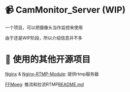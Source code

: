 # 📹 CamMonitor_Server (WIP)
一个项目，可以把摄像头当作监控来使用

由于还是WIP阶段，所以介绍信息并不多

# 📕 使用的其他开源项目
[Nginx](https://github.com/nginx/nginx) & [Nginx-RTMP-Module](https://github.com/arut/nginx-rtmp-module): 提供rtmp服务器

[FFMpeg](https://ffmpeg.org): 推流和拉流RTMP[README.md](../nginx-rtmp/README.md)